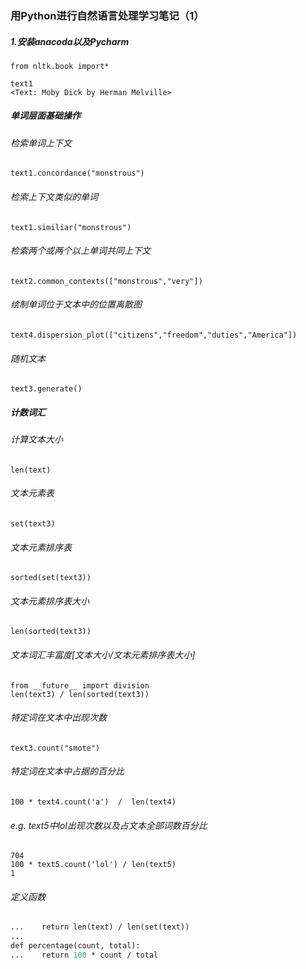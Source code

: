 ### 用Python进行自然语言处理学习笔记（1）
##### 1.安装anacoda以及Pycharm
`from nltk.book import*`
```
text1
<Text: Moby Dick by Herman Melville>
```
##### 单词层面基础操作

###### 检索单词上下文

`text1.concordance("monstrous") `

###### 检索上下文类似的单词

`text1.similiar("monstrous")`

###### 检索两个或两个以上单词共同上下文

`text2.common_contexts(["monstrous","very"])`

###### 绘制单词位于文本中的位置离散图

`text4.dispersion_plot(["citizens","freedom","duties","America"])`

###### 随机文本

`text3.generate()`

##### 计数词汇

###### 计算文本大小

`len(text)`

###### 文本元素表

`set(text3)`

###### 文本元素排序表

`sorted(set(text3))`

###### 文本元素排序表大小

`len(sorted(text3))`

###### 文本词汇丰富度[文本大小/文本元素排序表大小]

```
from __future__ import division
len(text3) / len(sorted(text3))
```

###### 特定词在文本中出现次数

`text3.count("smote")`

###### 特定词在文本中占据的百分比
`100 * text4.count('a')  /  len(text4)`

###### e.g. text5中lol出现次数以及占文本全部词数百分比

``` text5.count("lol")
704
100 * text5.count('lol') / len(text5)
1
```

###### 定义函数
```def lexical_diversity(text):
...    return len(text) / len(set(text))
...
def percentage(count, total):
...    return 100 * count / total

```
